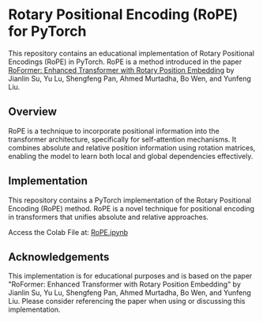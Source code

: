 # Rotary Positional Encoding (RoPE) for PyTorch

This repository contains an educational implementation of Rotary Positional Encodings (RoPE) in PyTorch. RoPE is a method introduced in the paper [RoFormer: Enhanced Transformer with Rotary Position Embedding](https://arxiv.org/abs/2104.09864) by Jianlin Su, Yu Lu, Shengfeng Pan, Ahmed Murtadha, Bo Wen, and Yunfeng Liu.

## Overview

RoPE is a technique to incorporate positional information into the transformer architecture, specifically for self-attention mechanisms. It combines absolute and relative position information using rotation matrices, enabling the model to learn both local and global dependencies effectively.

## Implementation

This repository contains a PyTorch implementation of the Rotary Positional Encoding (RoPE) method. RoPE is a novel technique for positional encoding in transformers that unifies absolute and relative approaches.

Access the Colab File at: [RoPE.ipynb](https://colab.research.google.com/drive/13PvtstDGyEwkaitR2ak5QRzgzJhXQTys?usp=sharing)

## Acknowledgements

This implementation is for educational purposes and is based on the paper "RoFormer: Enhanced Transformer with Rotary Position Embedding" by Jianlin Su, Yu Lu, Shengfeng Pan, Ahmed Murtadha, Bo Wen, and Yunfeng Liu. Please consider referencing the paper when using or discussing this implementation.
